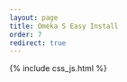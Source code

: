 ```yaml
---
layout: page
title: Omeka S Easy Install
order: 7
redirect: true
---
```


{% include css_js.html %}

<!--
    The redirect allows to keep track of old urls without language to the new ones prepended with language code.
    They will be removed later.
-->
